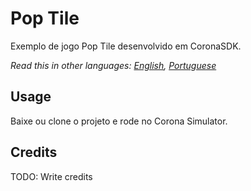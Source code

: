 # Pop Tile

Exemplo de jogo Pop Tile desenvolvido em CoronaSDK.

*Read this in other languages: [English](README.md), [Portuguese](README.pt.md)*

## Usage

Baixe ou clone o projeto e rode no Corona Simulator.

## Credits

TODO: Write credits